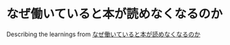 # なぜ働いていると本が読めなくなるのか

Describing the learnings from [なぜ働いていると本が読めなくなるのか](https://www.shueisha.co.jp/books/items/contents.html?isbn=978-4-08-721312-6)
